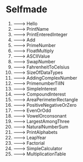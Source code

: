 # Selfmade

1. ---> Hello
2. ---> PrintName
3. ---> PrintEnteredInteger
4. ---> Add
5. ---> PrimeNumber
6. ---> FloatMultiply
7. ---> ASCIIValue
8. ---> SwapNumber
9. ---> FahrenheitToCelsius
10. ---> SizeOfDataTypes
11. ---> AddingComplexNumber
12. ---> PrimenumberTillN
13. ---> SimpleInterest
14. ---> CompoundInterest
15. ---> AreaPerimeterRectangle
16. ---> PositiveNegativeOrZero
17. ---> EvenOrOdd
18. ---> VowelOrconsonant
19. ---> LargestAmongThree
20. ---> NaturalNumberSum
21. ---> PrintAlphabets
22. ---> LeapYear
23. ---> Factorial
24. ---> SimpleCalculator
25. ---> MultiplicationTable
